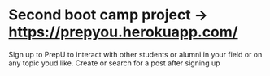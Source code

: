 # Second boot camp project -> https://prepyou.herokuapp.com/
Sign up to PrepU to interact with other students or alumni in your field or on any topic youd like.
Create or search for a post after signing up
